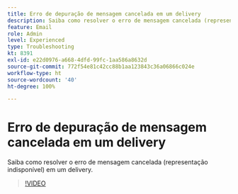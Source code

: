 ```yaml
---
title: Erro de depuração de mensagem cancelada em um delivery
description: Saiba como resolver o erro de mensagem cancelada (representação indisponível) em um delivery.
feature: Email
role: Admin
level: Experienced
type: Troubleshooting
kt: 8391
exl-id: e22d0976-a668-4dfd-99fc-1aa586a8632d
source-git-commit: 772f54e81c42cc88b1aa123843c36a06866c024e
workflow-type: ht
source-wordcount: '40'
ht-degree: 100%

---
```


# Erro de depuração de mensagem cancelada em um delivery

Saiba como resolver o erro de mensagem cancelada (representação indisponível) em um delivery.

>[!VIDEO](https://video.tv.adobe.com/v/335895?quality=12)
